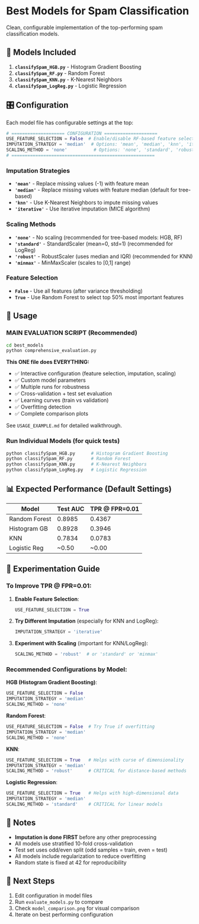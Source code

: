 # Best Models for Spam Classification

Clean, configurable implementation of the top-performing spam classification models.

## 📁 Models Included

1. **`classifySpam_HGB.py`** - Histogram Gradient Boosting
2. **`classifySpam_RF.py`** - Random Forest
3. **`classifySpam_KNN.py`** - K-Nearest Neighbors
4. **`classifySpam_LogReg.py`** - Logistic Regression

## 🎛️ Configuration

Each model file has configurable settings at the top:

```python
# ==================== CONFIGURATION ====================
USE_FEATURE_SELECTION = False  # Enable/disable RF-based feature selection
IMPUTATION_STRATEGY = 'median'  # Options: 'mean', 'median', 'knn', 'iterative'
SCALING_METHOD = 'none'          # Options: 'none', 'standard', 'robust', 'minmax'
# ======================================================
```

### Imputation Strategies

- **`'mean'`** - Replace missing values (-1) with feature mean
- **`'median'`** - Replace missing values with feature median (default for tree-based)
- **`'knn'`** - Use K-Nearest Neighbors to impute missing values
- **`'iterative'`** - Use iterative imputation (MICE algorithm)

### Scaling Methods

- **`'none'`** - No scaling (recommended for tree-based models: HGB, RF)
- **`'standard'`** - StandardScaler (mean=0, std=1) (recommended for LogReg)
- **`'robust'`** - RobustScaler (uses median and IQR) (recommended for KNN)
- **`'minmax'`** - MinMaxScaler (scales to [0,1] range)

### Feature Selection

- **`False`** - Use all features (after variance thresholding)
- **`True`** - Use Random Forest to select top 50% most important features

## 🚀 Usage

### **MAIN EVALUATION SCRIPT** (Recommended)

```bash
cd best_models
python comprehensive_evaluation.py
```

**This ONE file does EVERYTHING:**
- ✅ Interactive configuration (feature selection, imputation, scaling)
- ✅ Custom model parameters
- ✅ Multiple runs for robustness
- ✅ Cross-validation + test set evaluation
- ✅ Learning curves (train vs validation)
- ✅ Overfitting detection
- ✅ Complete comparison plots

See `USAGE_EXAMPLE.md` for detailed walkthrough.

### Run Individual Models (for quick tests)

```bash
python classifySpam_HGB.py      # Histogram Gradient Boosting
python classifySpam_RF.py       # Random Forest
python classifySpam_KNN.py      # K-Nearest Neighbors
python classifySpam_LogReg.py   # Logistic Regression
```

## 📊 Expected Performance (Default Settings)

| Model | Test AUC | TPR @ FPR=0.01 |
|-------|----------|----------------|
| Random Forest | 0.8985 | 0.4367 |
| Histogram GB | 0.8928 | 0.3946 |
| KNN | 0.7834 | 0.0783 |
| Logistic Reg | ~0.50 | ~0.00 |

## 🔬 Experimentation Guide

### To Improve TPR @ FPR=0.01:

1. **Enable Feature Selection**:
   ```python
   USE_FEATURE_SELECTION = True
   ```

2. **Try Different Imputation** (especially for KNN and LogReg):
   ```python
   IMPUTATION_STRATEGY = 'iterative'
   ```

3. **Experiment with Scaling** (important for KNN/LogReg):
   ```python
   SCALING_METHOD = 'robust'  # or 'standard' or 'minmax'
   ```

### Recommended Configurations by Model:

**HGB (Histogram Gradient Boosting)**:
```python
USE_FEATURE_SELECTION = False
IMPUTATION_STRATEGY = 'median'
SCALING_METHOD = 'none'
```

**Random Forest**:
```python
USE_FEATURE_SELECTION = False  # Try True if overfitting
IMPUTATION_STRATEGY = 'median'
SCALING_METHOD = 'none'
```

**KNN**:
```python
USE_FEATURE_SELECTION = True   # Helps with curse of dimensionality
IMPUTATION_STRATEGY = 'median'
SCALING_METHOD = 'robust'      # CRITICAL for distance-based methods
```

**Logistic Regression**:
```python
USE_FEATURE_SELECTION = True   # Helps with high-dimensional data
IMPUTATION_STRATEGY = 'median'
SCALING_METHOD = 'standard'    # CRITICAL for linear models
```

## 📝 Notes

- **Imputation is done FIRST** before any other preprocessing
- All models use stratified 10-fold cross-validation
- Test set uses odd/even split (odd samples = train, even = test)
- All models include regularization to reduce overfitting
- Random state is fixed at 42 for reproducibility

## 🎯 Next Steps

1. Edit configuration in model files
2. Run `evaluate_models.py` to compare
3. Check `model_comparison.png` for visual comparison
4. Iterate on best performing configuration
